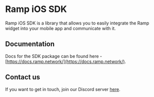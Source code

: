 # Ramp iOS SDK

Ramp iOS SDK is a library that allows you to easily integrate the Ramp widget into your mobile app and communicate with it.

## Documentation

Docs for the SDK package can be found here - [https://docs.ramp.network/](https://docs.ramp.network/).

## Contact us

If you want to get in touch, join our Discord server [here](https://discord.gg/gPDbBGQ).
